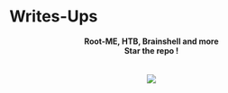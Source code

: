 # Writes-Ups
<p align="center">
  <b>Root-ME, HTB, Brainshell and more</b><br>
  <b>Star the repo !</b><br>
  <br><br>
  <img src="https://cdn.discordapp.com/attachments/804801385240723519/836239363561750538/Screenshot_9.png">
</p>
